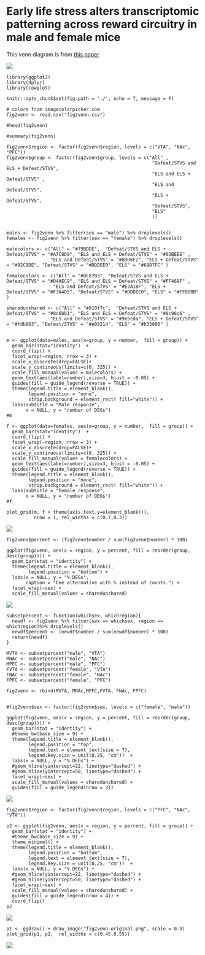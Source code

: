 Early life stress alters transcriptomic patterning across reward circuitry in male and female mice
==================================================================================================

This venn diagram is from [this
paper](https://www.biorxiv.org/content/10.1101/624353v1)

![](fig2.png)

    library(ggplot2)
    library(dplyr)
    library(cowplot)

    knitr::opts_chunk$set(fig.path = './', echo = T, message = F)

    # colors from imagecolorpicker.com
    fig2venn <- read.csv("fig2venn.csv")

    #head(fig2venn)

    #summary(fig2venn)

    fig2venn$region <- factor(fig2venn$region, levels = c("VTA", "NAc", "PFC")) 
    fig2venn$group <- factor(fig2venn$group, levels = c("All" ,  
                                                         "Defeat/STVS and ELS + Defeat/STVS",
                                                         "ELS and ELS + Defeat/STVS" ,
                                                         "ELS and Defeat/STVS",
                                                         "ELS + Defeat/STVS",
                                                         "Defeat/STVS",
                                                         "ELS" 
                                                         ))


    males <- fig2venn %>% filter(sex == "male") %>% droplevels()
    females <- fig2venn %>% filter(sex == "female") %>% droplevels()

    malecolors <- c("All" = "#79BDDE",  "Defeat/STVS and ELS + Defeat/STVS" = "#A7C8D9", "ELS and ELS + Defeat/STVS" = "#03BEEE" ,
                    "ELS and Defeat/STVS" = "#8DD6F2", "ELS + Defeat/STVS" = "#92C9DE", "Defeat/STVS" = "#DDDEE0", "ELS" = "#69D7FC" )

    femalecolors <- c("All" = "#DE87B3", "Defeat/STVS and ELS + Defeat/STVS" = "#D4AEC9", "ELS and ELS + Defeat/STVS" = "#FF469F" ,
                     "ELS and Defeat/STVS" = "#E2A1BF", "ELS + Defeat/STVS" = "#F3A4D5", "Defeat/STVS" = "#DDDEE0", "ELS" = "#FF80BB" )

    sharedunshared <- c("All" = "#810f7c",  "Defeat/STVS and ELS + Defeat/STVS" = "#8c6bb1", "ELS and ELS + Defeat/STVS" = "#8c96c6" ,
                    "ELS and Defeat/STVS" = "#9ebcda", "ELS + Defeat/STVS" = "#fdb863", "Defeat/STVS" = "#e08214", "ELS" = "#b35806" )


    m <- ggplot(data=males, aes(x=group, y = number,  fill = group)) + 
      geom_bar(stat="identity")  + 
      coord_flip() + 
      facet_wrap(~region, nrow = 3) +
      scale_x_discrete(drop=FALSE)+
      scale_y_continuous(limits=c(0, 325)) +
      scale_fill_manual(values = malecolors) +
      geom_text(aes(label=number),size=3, hjust = -0.05) +
      guides(fill = guide_legend(reverse = TRUE)) +
      theme(legend.title = element_blank(),
            legend.position = "none",
            strip.background = element_rect( fill="white")) +
      labs(subtitle = "Male response",
           x = NULL, y = "number of DEGs") 
    #m

    f <- ggplot(data=females, aes(x=group, y = number,  fill = group)) + 
      geom_bar(stat="identity")  + 
      coord_flip() + 
      facet_wrap(~region, nrow = 3) +
      scale_x_discrete(drop=FALSE)+
      scale_y_continuous(limits=c(0, 325)) +
      scale_fill_manual(values = femalecolors) +
      geom_text(aes(label=number),size=3, hjust = -0.05) +
      guides(fill = guide_legend(reverse = TRUE)) +
      theme(legend.title = element_blank(),
            legend.position = "none",
            strip.background = element_rect( fill="white")) +
      labs(subtitle = "Female response",
           x = NULL, y = "number of DEGs") 
    #f

    plot_grid(m, f + theme(axis.text.y=element_blank()), 
              nrow = 1, rel_widths = c(0.7,0.3))

![](./fig2venn-alt1-1.png)

    fig2venn$percent <- (fig2venn$number / sum(fig2venn$number) * 100)

    ggplot(fig2venn, aes(x = region, y = percent, fill = reorder(group, desc(group)))) + 
      geom_bar(stat = "identity") + 
      theme(legend.title = element_blank(),
            legend.position = "bottom") + 
      labs(x = NULL, y = "% DEGs",
           caption = "One alternative with % instead of counts.") +
      facet_wrap(~sex) +
      scale_fill_manual(values = sharedunshared) 

![](./fig2venn-alt2-1.png)

    subsetpercent <- function(whichsex, whichregion){
      newdf <- fig2venn %>% filter(sex == whichsex, region == whichregion)%>% droplevels()
      newdf$percent <- (newdf$number / sum(newdf$number) * 100)
      return(newdf)
    }

    MVTA <- subsetpercent("male", "VTA")
    MNAc <- subsetpercent("male", "NAc")
    MPFC <- subsetpercent("male", "PFC")
    FVTA <- subsetpercent("female", "VTA")
    FNAc <- subsetpercent("female", "NAc")
    FPFC <- subsetpercent("female", "PFC")

    fig2venn <- rbind(MVTA, MNAc,MPFC,FVTA, FNAc, FPFC)


    #fig2venn$sex <- factor(fig2venn$sex, levels = c("female", "male"))

    ggplot(fig2venn, aes(x = region, y = percent, fill = reorder(group, desc(group)))) + 
      geom_bar(stat = "identity") + 
      #theme_bw(base_size = 9) +
      theme(legend.title = element_blank(),
            legend.position = "top",
            legend.text = element_text(size = 7),
            legend.key.size = unit(0.25, "cm"))  + 
      labs(x = NULL, y = "% DEGs") +
      #geom_hline(yintercept=22, linetype="dashed") +
      #geom_hline(yintercept=50, linetype="dashed") +
      facet_wrap(~sex) +
      scale_fill_manual(values = sharedunshared) +
      guides(fill = guide_legend(nrow = 3)) 

![](./fig2venn-alt2-2.png)

    fig2venn$region <- factor(fig2venn$region, levels = c("PFC", "NAc", "VTA"))

    p2 <- ggplot(fig2venn, aes(x = region, y = percent, fill = group)) + 
      geom_bar(stat = "identity") + 
      #theme_bw(base_size = 9) +  
      theme_minimal() +
      theme(legend.title = element_blank(),
            legend.position = "bottom",
            legend.text = element_text(size = 7),
            legend.key.size = unit(0.25, "cm"))  + 
      labs(x = NULL, y = "% DEGs") +
      #geom_hline(yintercept=22, linetype="dashed") +
      #geom_hline(yintercept=50, linetype="dashed") +
      facet_wrap(~sex) +
      scale_fill_manual(values = sharedunshared) +
      guides(fill = guide_legend(nrow = 4)) +
      coord_flip() 
    p2

![](./fig2venn-alt2-3.png)

    p1 <- ggdraw() + draw_image("fig2venn-original.png", scale = 0.9)
    plot_grid(p1, p2,  rel_widths = c(0.45,0.55))

![](./pena-original-alt-1.png)
